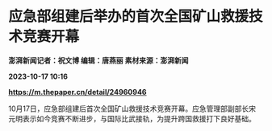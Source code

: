 # 应急部组建后举办的首次全国矿山救援技术竞赛开幕
**澎湃新闻记者：祝文博 编辑：唐燕丽 素材来源：澎湃新闻**

**2023-10-17 10:16**

**https://m.thepaper.cn/detail/24960946**

10月17日，应急部组建后首次全国矿山救援技术竞赛开幕。应急管理部副部长宋元明表示如今竞赛不断进步，与国际比武接轨，为提升跨国救援打下良好基础。